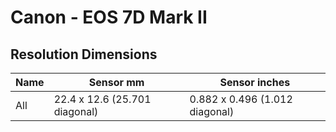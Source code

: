 # Canon - EOS 7D Mark II

## Resolution Dimensions

| Name   | Sensor mm                     | Sensor inches                  |
|--------|-------------------------------|--------------------------------|
| All    | 22.4 x 12.6 (25.701 diagonal) | 0.882 x 0.496 (1.012 diagonal) |
